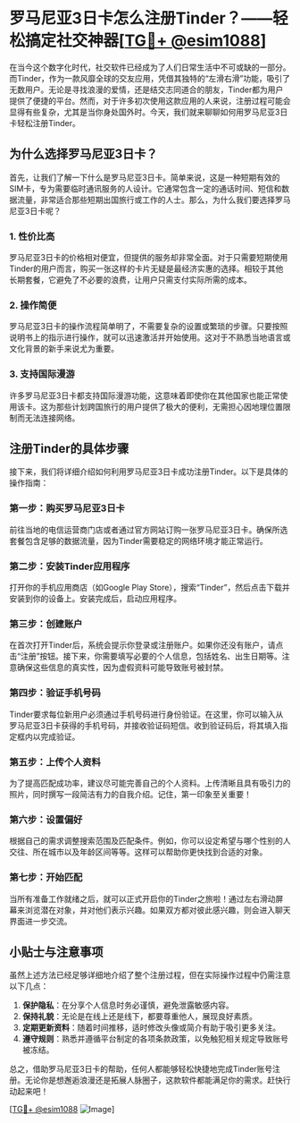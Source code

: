 # 罗马尼亚3日卡怎么注册Tinder？——轻松搞定社交神器[[TG💪+ @esim1088](https://t.me/s/esim1088)]

在当今这个数字化时代，社交软件已经成为了人们日常生活中不可或缺的一部分。而Tinder，作为一款风靡全球的交友应用，凭借其独特的“左滑右滑”功能，吸引了无数用户。无论是寻找浪漫的爱情，还是结交志同道合的朋友，Tinder都为用户提供了便捷的平台。然而，对于许多初次使用这款应用的人来说，注册过程可能会显得有些复杂，尤其是当你身处国外时。今天，我们就来聊聊如何用罗马尼亚3日卡轻松注册Tinder。

## 为什么选择罗马尼亚3日卡？

首先，让我们了解一下什么是罗马尼亚3日卡。简单来说，这是一种短期有效的SIM卡，专为需要临时通讯服务的人设计。它通常包含一定的通话时间、短信和数据流量，非常适合那些短期出国旅行或工作的人士。那么，为什么我们要选择罗马尼亚3日卡呢？

### 1. **性价比高**
罗马尼亚3日卡的价格相对便宜，但提供的服务却非常全面。对于只需要短期使用Tinder的用户而言，购买一张这样的卡片无疑是最经济实惠的选择。相较于其他长期套餐，它避免了不必要的浪费，让用户只需支付实际所需的成本。

### 2. **操作简便**
罗马尼亚3日卡的操作流程简单明了，不需要复杂的设置或繁琐的步骤。只要按照说明书上的指示进行操作，就可以迅速激活并开始使用。这对于不熟悉当地语言或文化背景的新手来说尤为重要。

### 3. **支持国际漫游**
许多罗马尼亚3日卡都支持国际漫游功能，这意味着即使你在其他国家也能正常使用该卡。这为那些计划跨国旅行的用户提供了极大的便利，无需担心因地理位置限制而无法连接网络。

## 注册Tinder的具体步骤

接下来，我们将详细介绍如何利用罗马尼亚3日卡成功注册Tinder。以下是具体的操作指南：

### 第一步：购买罗马尼亚3日卡
前往当地的电信运营商门店或者通过官方网站订购一张罗马尼亚3日卡。确保所选套餐包含足够的数据流量，因为Tinder需要稳定的网络环境才能正常运行。

### 第二步：安装Tinder应用程序
打开你的手机应用商店（如Google Play Store），搜索“Tinder”，然后点击下载并安装到你的设备上。安装完成后，启动应用程序。

### 第三步：创建账户
在首次打开Tinder后，系统会提示你登录或注册账户。如果你还没有账户，请点击“注册”按钮。接下来，你需要填写必要的个人信息，包括姓名、出生日期等。注意确保这些信息的真实性，因为虚假资料可能导致账号被封禁。

### 第四步：验证手机号码
Tinder要求每位新用户必须通过手机号码进行身份验证。在这里，你可以输入从罗马尼亚3日卡获得的手机号码，并接收验证码短信。收到验证码后，将其填入指定框内以完成验证。

### 第五步：上传个人资料
为了提高匹配成功率，建议尽可能完善自己的个人资料。上传清晰且具有吸引力的照片，同时撰写一段简洁有力的自我介绍。记住，第一印象至关重要！

### 第六步：设置偏好
根据自己的需求调整搜索范围及匹配条件。例如，你可以设定希望与哪个性别的人交往、所在城市以及年龄区间等等。这样可以帮助你更快找到合适的对象。

### 第七步：开始匹配
当所有准备工作就绪之后，就可以正式开启你的Tinder之旅啦！通过左右滑动屏幕来浏览潜在对象，并对他们表示兴趣。如果双方都对彼此感兴趣，则会进入聊天界面进一步交流。

## 小贴士与注意事项

虽然上述方法已经足够详细地介绍了整个注册过程，但在实际操作过程中仍需注意以下几点：

1. **保护隐私**：在分享个人信息时务必谨慎，避免泄露敏感内容。
2. **保持礼貌**：无论是在线上还是线下，都要尊重他人，展现良好素质。
3. **定期更新资料**：随着时间推移，适时修改头像或简介有助于吸引更多关注。
4. **遵守规则**：熟悉并遵循平台制定的各项条款政策，以免触犯相关规定导致账号被冻结。

总之，借助罗马尼亚3日卡的帮助，任何人都能够轻松快捷地完成Tinder账号注册。无论你是想邂逅浪漫还是拓展人脉圈子，这款软件都能满足你的需求。赶快行动起来吧！

[[TG💪+ @esim1088](https://t.me/s/esim1088) ![Image](https://i.postimg.cc/4NQfJmqS/Snipaste-2025-05-13-00-14-12.png)]